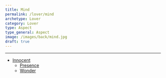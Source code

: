 ```yaml
---
title: Mind
permalink: /lover/mind
archetype: Lover
category: Lover
type: Aspect
type_general: Aspect
image: /images/back/mind.jpg
draft: true
---
```


---
- [Innocent](/lover/mind/innocent)
  - [Presence](/lover/mind/innocent/presence)
  - [Wonder](/lover/mind/innocent/wonder)
